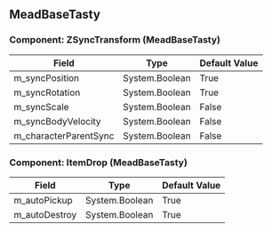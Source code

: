 ## MeadBaseTasty

### Component: ZSyncTransform (MeadBaseTasty)

|Field|Type|Default Value|
|---|---|---|
|m_syncPosition|System.Boolean|True|
|m_syncRotation|System.Boolean|True|
|m_syncScale|System.Boolean|False|
|m_syncBodyVelocity|System.Boolean|False|
|m_characterParentSync|System.Boolean|False|

### Component: ItemDrop (MeadBaseTasty)

|Field|Type|Default Value|
|---|---|---|
|m_autoPickup|System.Boolean|True|
|m_autoDestroy|System.Boolean|True|


